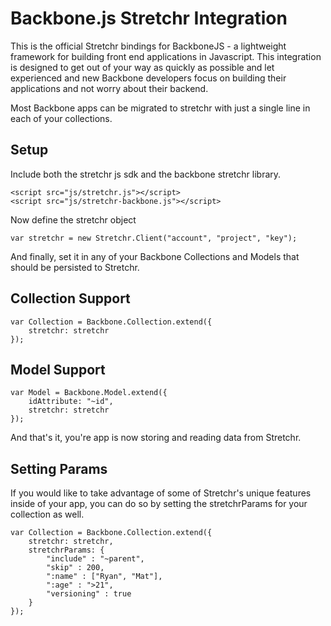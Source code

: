 # Backbone.js Stretchr Integration
This is the official Stretchr bindings for BackboneJS - a lightweight framework for building front end applications in Javascript.  This integration is designed to get out of your way as quickly as possible and let experienced and new Backbone developers focus on building their applications and not worry about their backend.

Most Backbone apps can be migrated to stretchr with just a single line in each of your collections.

## Setup

Include both the stretchr js sdk and the backbone stretchr library.
```
<script src="js/stretchr.js"></script>
<script src="js/stretchr-backbone.js"></script>
```

Now define the stretchr object
```
var stretchr = new Stretchr.Client("account", "project", "key");
```

And finally, set it in any of your Backbone Collections and Models that should be persisted to Stretchr.

## Collection Support
```
var Collection = Backbone.Collection.extend({
	stretchr: stretchr
});
```

## Model Support
```
var Model = Backbone.Model.extend({
	idAttribute: "~id",
	stretchr: stretchr
});
```

And that's it, you're app is now storing and reading data from Stretchr.

## Setting Params
If you would like to take advantage of some of Stretchr's unique features inside of your app, you can do so by setting the stretchrParams for your collection as well.

```
var Collection = Backbone.Collection.extend({
	stretchr: stretchr,
	stretchrParams: {
		"include" : "~parent",
		"skip" : 200,
		":name" : ["Ryan", "Mat"],
		":age" : ">21",
		"versioning" : true
	}
});
```